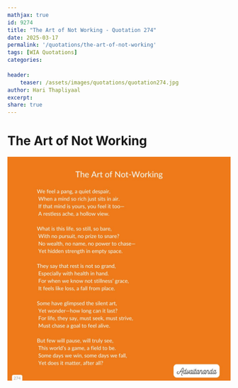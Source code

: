 ```yaml
---
mathjax: true
id: 9274
title: "The Art of Not Working - Quotation 274"
date: 2025-03-17
permalink: '/quotations/the-art-of-not-working'
tags: [WIA Quotations] 
categories: 

header:
    teaser: /assets/images/quotations/quotation274.jpg
author: Hari Thapliyaal 
excerpt:
share: true 
---
```


# The Art of Not Working

![The Art of Not Working](/assets/images/quotations/quotation274.jpg)
